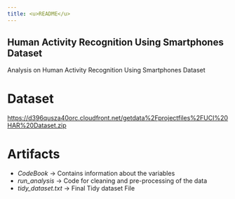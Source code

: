 ```yaml
---
title: <u>README</u>
---
```


## Human Activity Recognition Using Smartphones Dataset

  Analysis on Human Activity Recognition Using Smartphones Dataset

# Dataset
  <https://d396qusza40orc.cloudfront.net/getdata%2Fprojectfiles%2FUCI%20HAR%20Dataset.zip>
  
# Artifacts
  * *CodeBook* -> Contains information about the variables
  * *run_analysis* -> Code for cleaning and pre-processing of the data
  * *tidy_dataset.txt* -> Final Tidy dataset File 